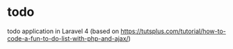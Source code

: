 todo
====

todo application in Laravel 4 (based on https://tutsplus.com/tutorial/how-to-code-a-fun-to-do-list-with-php-and-ajax/)